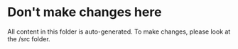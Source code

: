 # Don't make changes here

All content in this folder is auto-generated. To make changes, please look at the /src folder.
